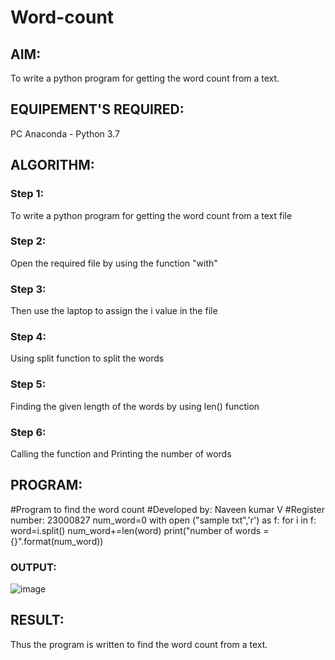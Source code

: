 # Word-count
## AIM:
To write a python program for getting the word count from a text.
## EQUIPEMENT'S REQUIRED: 
PC
Anaconda - Python 3.7
## ALGORITHM: 
### Step 1:
To write a python program for getting the word count from a text file

### Step 2: 
Open the required file by using the function "with"
 
### Step 3: 
Then use the laptop to assign the i value in the file

### Step 4:  
Using split function to split the words

### Step 5: 
Finding the given length of the words by using len() function

### Step 6: 
Calling the function and Printing the number of words

## PROGRAM:
#Program to find the word count
#Developed by: Naveen kumar V
#Register number: 23000827
num_word=0
with open ("sample txt",'r') as f:
for i in f:
word=i.split()
num_word+=len(word)
print("number of words ={}".format(num_word))

### OUTPUT:
![image](https://github.com/Naveenkumarvedarajan/Word-count/assets/147140428/ae54ec39-b46b-425e-b6ec-2655f40227b8)




## RESULT:
Thus the program is written to find the word count from a text.
